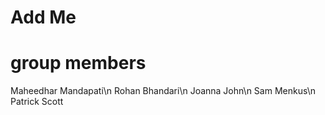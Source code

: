 # Add Me
# group members
Maheedhar Mandapati\n
Rohan Bhandari\n
Joanna John\n
Sam Menkus\n
Patrick Scott
